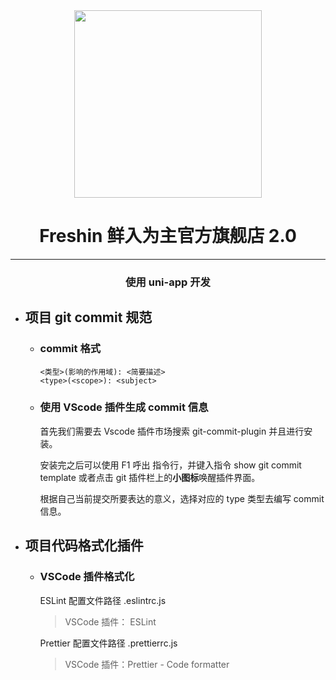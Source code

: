 <div align="center">    
<img src="/static/images/logo3.png" width = "300" height="300"/>
</div>

# <center>**Freshin 鲜入为主官方旗舰店 2.0**</center>

---

### <center>**使用 uni-app 开发**</center>

- ## 项目 git commit 规范

  - ### commit 格式

    ```
    <类型>(影响的作用域): <简要描述>
    <type>(<scope>): <subject>
    ```

  - ### 使用 VScode 插件生成 commit 信息

    首先我们需要去 Vscode 插件市场搜索 git-commit-plugin 并且进行安装。

    安装完之后可以使用 F1 呼出 指令行，并键入指令 show git commit template 或者点击 git 插件栏上的**小图标**唤醒插件界面。

    根据自己当前提交所要表达的意义，选择对应的 type 类型去编写 commit 信息。

- ## 项目代码格式化插件

  - ### VSCode 插件格式化

    ESLint 配置文件路径 .eslintrc.js

    > VSCode 插件： ESLint

    Prettier 配置文件路径 .prettierrc.js

    > VSCode 插件：Prettier - Code formatter
